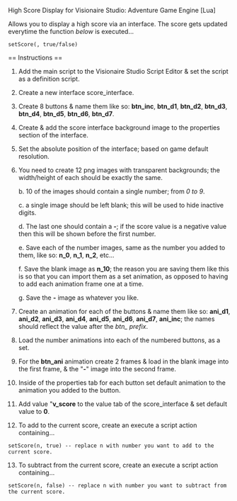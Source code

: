 High Score Display for Visionaire Studio: Adventure Game Engine [Lua]

Allows you to display a high score via an interface. The score gets updated everytime the function *below* is executed...
```
setScore(, true/false)
```

== Instructions ==

1. Add the main script to the Visionaire Studio Script Editor & set the script as a definition script.

2. Create a new interface score_interface.

3. Create 8 buttons & name them like so: **btn_inc**, **btn_d1**, **btn_d2**, **btn_d3**, **btn_d4**, **btn_d5**, **btn_d6**, **btn_d7**.

4. Create & add the score interface background image to the properties section of the interface.

5. Set the absolute position of the interface; based on game default resolution.

6. You need to create 12 png images with transparent backgrounds; the width/height of each should be exactly the same.
    
    b. 10 of the images should contain a single number; from *0 to 9*.
    
    c. a single image should be left blank; this will be used to hide inactive digits.
    
    d. The last one should contain a **-**; if the score value is a negative value then this will be shown before the first number.
    
    e. Save each of the number images, same as the number you added to them, like so: **n_0**, **n_1**, **n_2**, etc...
    
    f. Save the blank image as **n_10**; the reason you are saving them like this is so that you can import them as a set animation, as opposed to having to add each animation frame one at a time.
    
    g. Save the **-** image as whatever you like.

7. Create an animation for each of the buttons & name them like so: **ani_d1**, **ani_d2**, **ani_d3**, **ani_d4**, **ani_d5**, **ani_d6**, **ani_d7**, **ani_inc**; the names should reflect the value after the *btn_ prefix*.

8. Load the number animations into each of the numbered buttons, as a set.

9. For the **btn_ani** animation create 2 frames & load in the blank image into the first frame, & the "**-**" image 
into the second frame.

10. Inside of the properties tab for each button set default animation to the animation you added to the button.

11. Add value "**v_score** to the value tab of the score_interface & set default value to **0**.

12. To add to the current score, create an execute a script action containing... 
```
setScore(n, true) -- replace n with number you want to add to the current score.
```
13. To subtract from the current score, create an execute a script action containing...
```
setScore(n, false) -- replace n with number you want to subtract from the current score.
``` 
